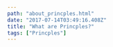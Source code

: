 ```yaml
---
path: "about_princples.html"
date: "2017-07-14T03:49:16.408Z"
title: "What are Princples?"
tags: ["Princples"]
---
```

